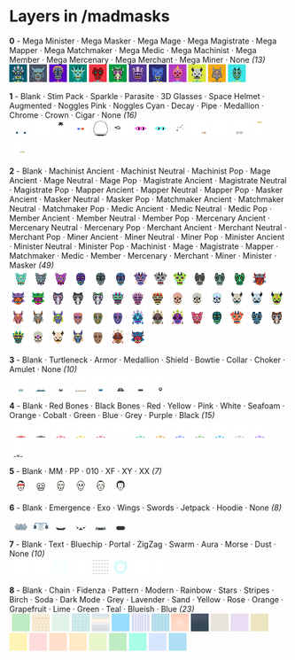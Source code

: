 # Layers in /madmasks

**0** -  Mega Minister · Mega Masker · Mega Mage · Mega Magistrate · Mega Mapper · Mega Matchmaker · Mega Medic · Mega Machinist · Mega Member · Mega Mercenary · Mega Merchant · Mega Miner · None  _(13)_ <br>
![](0_0.png "0 - Mega Minister") 
![](0_1.png "1 - Mega Masker") 
![](0_2.png "2 - Mega Mage") 
![](0_3.png "3 - Mega Magistrate") 
![](0_4.png "4 - Mega Mapper") 
![](0_5.png "5 - Mega Matchmaker") 
![](0_6.png "6 - Mega Medic") 
![](0_7.png "7 - Mega Machinist") 
![](0_8.png "8 - Mega Member") 
![](0_9.png "9 - Mega Mercenary") 
![](0_10.png "10 - Mega Merchant") 
![](0_11.png "11 - Mega Miner") 
![](0_12.png "12 - None") 


**1** -  Blank · Stim Pack · Sparkle · Parasite · 3D Glasses · Space Helmet · Augmented · Noggles Pink · Noggles Cyan · Decay · Pipe · Medallion · Chrome · Crown · Cigar · None  _(16)_ <br>
![](1_0.png "0 - Blank") 
![](1_1.png "1 - Stim Pack") 
![](1_2.png "2 - Sparkle") 
![](1_3.png "3 - Parasite") 
![](1_4.png "4 - 3D Glasses") 
![](1_5.png "5 - Space Helmet") 
![](1_6.png "6 - Augmented") 
![](1_7.png "7 - Noggles Pink") 
![](1_8.png "8 - Noggles Cyan") 
![](1_9.png "9 - Decay") 
![](1_10.png "10 - Pipe") 
![](1_11.png "11 - Medallion") 
![](1_12.png "12 - Chrome") 
![](1_13.png "13 - Crown") 
![](1_14.png "14 - Cigar") 
![](1_15.png "15 - None") 


**2** -  Blank · Machinist Ancient · Machinist Neutral · Machinist Pop · Mage Ancient · Mage Neutral · Mage Pop · Magistrate Ancient · Magistrate Neutral · Magistrate Pop · Mapper Ancient · Mapper Neutral · Mapper Pop · Masker Ancient · Masker Neutral · Masker Pop · Matchmaker Ancient · Matchmaker Neutral · Matchmaker Pop · Medic Ancient · Medic Neutral · Medic Pop · Member Ancient · Member Neutral · Member Pop · Mercenary Ancient · Mercenary Neutral · Mercenary Pop · Merchant Ancient · Merchant Neutral · Merchant Pop · Miner Ancient · Miner Neutral · Miner Pop · Minister Ancient · Minister Neutral · Minister Pop · Machinist · Mage · Magistrate · Mapper · Matchmaker · Medic · Member · Mercenary · Merchant · Miner · Minister · Masker  _(49)_ <br>
![](2_0.png "0 - Blank") 
![](2_1.png "1 - Machinist Ancient") 
![](2_2.png "2 - Machinist Neutral") 
![](2_3.png "3 - Machinist Pop") 
![](2_4.png "4 - Mage Ancient") 
![](2_5.png "5 - Mage Neutral") 
![](2_6.png "6 - Mage Pop") 
![](2_7.png "7 - Magistrate Ancient") 
![](2_8.png "8 - Magistrate Neutral") 
![](2_9.png "9 - Magistrate Pop") 
![](2_10.png "10 - Mapper Ancient") 
![](2_11.png "11 - Mapper Neutral") 
![](2_12.png "12 - Mapper Pop") 
![](2_13.png "13 - Masker Ancient") 
![](2_14.png "14 - Masker Neutral") 
![](2_15.png "15 - Masker Pop") 
![](2_16.png "16 - Matchmaker Ancient") 
![](2_17.png "17 - Matchmaker Neutral") 
![](2_18.png "18 - Matchmaker Pop") 
![](2_19.png "19 - Medic Ancient") 
![](2_20.png "20 - Medic Neutral") 
![](2_21.png "21 - Medic Pop") 
![](2_22.png "22 - Member Ancient") 
![](2_23.png "23 - Member Neutral") 
![](2_24.png "24 - Member Pop") 
![](2_25.png "25 - Mercenary Ancient") 
![](2_26.png "26 - Mercenary Neutral") 
![](2_27.png "27 - Mercenary Pop") 
![](2_28.png "28 - Merchant Ancient") 
![](2_29.png "29 - Merchant Neutral") 
![](2_30.png "30 - Merchant Pop") 
![](2_31.png "31 - Miner Ancient") 
![](2_32.png "32 - Miner Neutral") 
![](2_33.png "33 - Miner Pop") 
![](2_34.png "34 - Minister Ancient") 
![](2_35.png "35 - Minister Neutral") 
![](2_36.png "36 - Minister Pop") 
![](2_37.png "37 - Machinist") 
![](2_38.png "38 - Mage") 
![](2_39.png "39 - Magistrate") 
![](2_40.png "40 - Mapper") 
![](2_41.png "41 - Matchmaker") 
![](2_42.png "42 - Medic") 
![](2_43.png "43 - Member") 
![](2_44.png "44 - Mercenary") 
![](2_45.png "45 - Merchant") 
![](2_46.png "46 - Miner") 
![](2_47.png "47 - Minister") 
![](2_48.png "48 - Masker") 


**3** -  Blank · Turtleneck · Armor · Medallion · Shield · Bowtie · Collar · Choker · Amulet · None  _(10)_ <br>
![](3_0.png "0 - Blank") 
![](3_1.png "1 - Turtleneck") 
![](3_2.png "2 - Armor") 
![](3_3.png "3 - Medallion") 
![](3_4.png "4 - Shield") 
![](3_5.png "5 - Bowtie") 
![](3_6.png "6 - Collar") 
![](3_7.png "7 - Choker") 
![](3_8.png "8 - Amulet") 
![](3_9.png "9 - None") 


**4** -  Blank · Red Bones · Black Bones · Red · Yellow · Pink · White · Seafoam · Orange · Cobalt · Green · Blue · Grey · Purple · Black  _(15)_ <br>
![](4_0.png "0 - Blank") 
![](4_1.png "1 - Red Bones") 
![](4_2.png "2 - Black Bones") 
![](4_3.png "3 - Red") 
![](4_4.png "4 - Yellow") 
![](4_5.png "5 - Pink") 
![](4_6.png "6 - White") 
![](4_7.png "7 - Seafoam") 
![](4_8.png "8 - Orange") 
![](4_9.png "9 - Cobalt") 
![](4_10.png "10 - Green") 
![](4_11.png "11 - Blue") 
![](4_12.png "12 - Grey") 
![](4_13.png "13 - Purple") 
![](4_14.png "14 - Black") 


**5** -  Blank · MM · PP · 010 · XF · XY · XX  _(7)_ <br>
![](5_0.png "0 - Blank") 
![](5_1.png "1 - MM") 
![](5_2.png "2 - PP") 
![](5_3.png "3 - 010") 
![](5_4.png "4 - XF") 
![](5_5.png "5 - XY") 
![](5_6.png "6 - XX") 


**6** -  Blank · Emergence · Exo · Wings · Swords · Jetpack · Hoodie · None  _(8)_ <br>
![](6_0.png "0 - Blank") 
![](6_1.png "1 - Emergence") 
![](6_2.png "2 - Exo") 
![](6_3.png "3 - Wings") 
![](6_4.png "4 - Swords") 
![](6_5.png "5 - Jetpack") 
![](6_6.png "6 - Hoodie") 
![](6_7.png "7 - None") 


**7** -  Blank · Text · Bluechip · Portal · ZigZag · Swarm · Aura · Morse · Dust · None  _(10)_ <br>
![](7_0.png "0 - Blank") 
![](7_1.png "1 - Text") 
![](7_2.png "2 - Bluechip") 
![](7_3.png "3 - Portal") 
![](7_4.png "4 - ZigZag") 
![](7_5.png "5 - Swarm") 
![](7_6.png "6 - Aura") 
![](7_7.png "7 - Morse") 
![](7_8.png "8 - Dust") 
![](7_9.png "9 - None") 


**8** -  Blank · Chain · Fidenza · Pattern · Modern · Rainbow · Stars · Stripes · Birch · Soda · Dark Mode · Grey · Lavender · Sand · Yellow · Rose · Orange · Grapefruit · Lime · Green · Teal · Blueish · Blue  _(23)_ <br>
![](8_0.png "0 - Blank") 
![](8_1.png "1 - Chain") 
![](8_2.png "2 - Fidenza") 
![](8_3.png "3 - Pattern") 
![](8_4.png "4 - Modern") 
![](8_5.png "5 - Rainbow") 
![](8_6.png "6 - Stars") 
![](8_7.png "7 - Stripes") 
![](8_8.png "8 - Birch") 
![](8_9.png "9 - Soda") 
![](8_10.png "10 - Dark Mode") 
![](8_11.png "11 - Grey") 
![](8_12.png "12 - Lavender") 
![](8_13.png "13 - Sand") 
![](8_14.png "14 - Yellow") 
![](8_15.png "15 - Rose") 
![](8_16.png "16 - Orange") 
![](8_17.png "17 - Grapefruit") 
![](8_18.png "18 - Lime") 
![](8_19.png "19 - Green") 
![](8_20.png "20 - Teal") 
![](8_21.png "21 - Blueish") 
![](8_22.png "22 - Blue") 


